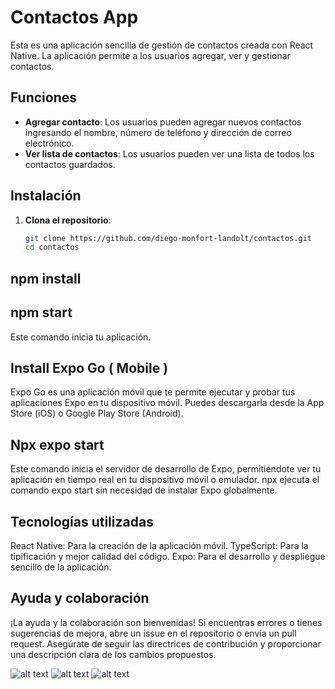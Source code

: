 # Contactos App

Esta es una aplicación sencilla de gestión de contactos creada con React Native. La aplicación permite a los usuarios agregar, ver y gestionar contactos.

## Funciones

- **Agregar contacto**: Los usuarios pueden agregar nuevos contactos ingresando el nombre, número de teléfono y dirección de correo electrónico.
- **Ver lista de contactos**: Los usuarios pueden ver una lista de todos los contactos guardados.

## Instalación

1. **Clona el repositorio**:
   ```bash
   git clone https://github.com/diego-monfort-landolt/contactos.git
   cd contactos

## npm install

## npm start
Este comando inicia tu aplicación.

## Install Expo Go ( Mobile )
Expo Go es una aplicación móvil que te permite ejecutar y probar tus aplicaciones Expo en tu dispositivo móvil. Puedes descargarla desde la App Store (iOS) o Google Play Store (Android).

## Npx expo start
Este comando inicia el servidor de desarrollo de Expo, permitiéndote ver tu aplicación en tiempo real en tu dispositivo móvil o emulador. npx ejecuta el comando expo start sin necesidad de instalar Expo globalmente.

## Tecnologías utilizadas

React Native: Para la creación de la aplicación móvil.
TypeScript: Para la tipificación y mejor calidad del código.
Expo: Para el desarrollo y despliegue sencillo de la aplicación.

## Ayuda y colaboración

¡La ayuda y la colaboración son bienvenidas! Si encuentras errores o tienes sugerencias de mejora, abre un issue en el repositorio o envía un pull request. Asegúrate de seguir las directrices de contribución y proporcionar una descripción clara de los cambios propuestos.

![alt text](contactosIMG3.png)  ![alt text](contactosIMG1.png)  ![alt text](contactosIMG2.png)